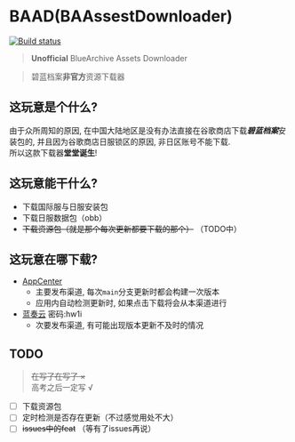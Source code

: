# BAAD(BAAssestDownloader)
[![Build status](https://build.appcenter.ms/v0.1/apps/21e307fb-b785-42ca-9038-e2c0b397549a/branches/main/badge)](https://install.appcenter.ms/users/feilongproject/apps/baad/distribution_groups/release)
>**Unofficial** BlueArchive Assets Downloader

> 碧蓝档案**非官方**资源下载器

## 这玩意是个什么?
由于众所周知的原因, 在中国大陆地区是没有办法直接在谷歌商店下载***碧蓝档案***安装包的, 并且因为谷歌商店日服锁区的原因, 非日区账号不能下载.  
所以这款下载器**堂堂诞生**!

## 这玩意能干什么?
- 下载国际服与日服安装包
- 下载日服数据包（obb）
- ~~下载资源包（就是那个每次更新都要下载的那个）~~ （TODO中）

## 这玩意在哪下载?
- [AppCenter](https://install.appcenter.ms/users/feilongproject/apps/baad/distribution_groups/release)  
    - 主要发布渠道, 每次`main`分支更新时都会构建一次版本  
    - 应用内自动检测更新时, 如果点击下载将会从本渠道进行
- [蓝奏云](https://flplz.lanzoum.com/b0esq4c7c) 密码:hw1i  
    - 次要发布渠道, 有可能出现版本更新不及时的情况

## TODO
> ~~在写了在写了 ×~~  
> 高考之后一定写 √
- [ ] 下载资源包
- [ ] 定时检测是否存在更新（不过感觉用处不大）
- [ ] ~~issues中的feat~~ （等有了issues再说）